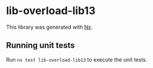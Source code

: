 # lib-overload-lib13

This library was generated with [Nx](https://nx.dev).

## Running unit tests

Run `nx test lib-overload-lib13` to execute the unit tests.
